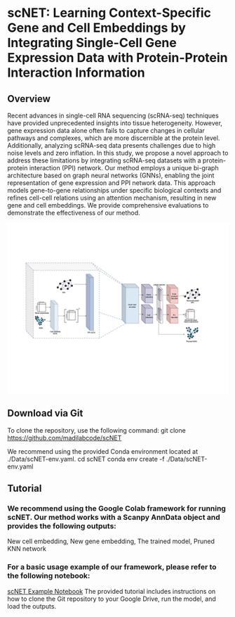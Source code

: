# **scNET: Learning Context-Specific Gene and Cell Embeddings by Integrating Single-Cell Gene Expression Data with Protein-Protein Interaction Information**

## **Overview**

Recent advances in single-cell RNA sequencing (scRNA-seq) techniques have provided unprecedented insights into tissue heterogeneity. However, gene expression data alone often fails to capture changes in cellular pathways and complexes, which are more discernible at the protein level. Additionally, analyzing scRNA-seq data presents challenges due to high noise levels and zero inflation. In this study, we propose a novel approach to address these limitations by integrating scRNA-seq datasets with a protein-protein interaction (PPI) network. Our method employs a unique bi-graph architecture based on graph neural networks (GNNs), enabling the joint representation of gene expression and PPI network data. This approach models gene-to-gene relationships under specific biological contexts and refines cell-cell relations using an attention mechanism, resulting in new gene and cell embeddings. We provide comprehensive evaluations to demonstrate the effectiveness of our method.

![Overview of the scNET Method](images/scNET.jpg)
## Download via Git

To clone the repository, use the following command:
git clone https://github.com/madilabcode/scNET

We recommend using the provided Conda environment located at ./Data/scNET-env.yaml.
cd scNET
conda env create -f ./Data/scNET-env.yaml

## Tutorial

### We recommend using the Google Colab framework for running scNET. Our method works with a Scanpy AnnData object and provides the following outputs:

New cell embedding,
New gene embedding,
The trained model,
Pruned KNN network

### For a basic usage example of our framework, please refer to the following notebook:
[scNET Example Notebook](https://colab.research.google.com/github/madilabcode/scNET/blob/main/scNET.ipynb)
The provided tutorial includes instructions on how to clone the Git repository to your Google Drive, run the model, and load the outputs.
